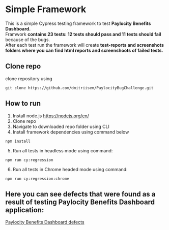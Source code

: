 # Simple Framework
This is a simple Cypress testing framework to test <strong>Paylocity Benefits Dashboard.</strong>
<br/> Framwork <strong>contains 23 tests: 12 tests should pass and 11 tests should fail</strong> because of the bugs.
<br/> After each test run the framework will create <strong>test-reports and screenshots folders where you can find html reports and screenshoots of failed tests.</strong>

## Clone repo
clone repository using
```shell
git clone https://github.com/dmitriisem/PaylocityBugChallenge.git
```

## How to run
1. Install node.js https://nodejs.org/en/ <br/>
2. Clone repo
3. Navigate to downloaded repo folder using CLI
4. Install framework dependencies using command below
```shell
npm install
```
5. Run all tests in headless mode using command:
```shell
npm run cy:regression
```
6. Run all tests in Chrome headed mode using command:
```shell
npm run cy:regression:chrome
```

## Here you can see defects that were found as a result of testing Paylocity Benefits Dashboard application:
[Paylocity Benefits Dashboard defects](defects/bugs.md)